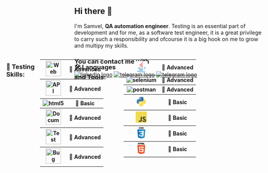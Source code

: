 ## Hi there 👋
I'm Samvel, **QA automation engineer**. 
Testing is an essential part of development and for me, as a software test engineer, it is a great privilege to carry such a responsibility and ofcourse it is a big hook on me to grow and multipy my skills.


<div style="display: flex; position: absolute;"> 
  <h3 align="left">🛠 Languages and Tools:</h3>
  <table >
    <tr >
      <th>
          <img src="https://raw.githubusercontent.com/devicons/devicon/master/icons/java/java-original.svg" alt="java" width="30" height="30" title="Java"/>
      </th>
      <th>
       📗  Advanced  
      </th>
    </tr>
    <tr>
      <th>
        <img src="https://raw.githubusercontent.com/detain/svg-logos/780f25886640cef088af994181646db2f6b1a3f8/svg/selenium-logo.svg" alt="selenium" width="30" height="30" title="Selenium"/> <br/>
      </th>
      <th>
       📗  Advanced  
      </th>
    </tr>
    <tr>
      <th>
        <img src="https://www.vectorlogo.zone/logos/getpostman/getpostman-icon.svg" alt="postman" width="30" height="30" title="Postman"/>  <br/>
      </th>
      <th>
        📗  Advanced  
      </th>
    </tr>
    <tr>
      <th>
        <img src="https://raw.githubusercontent.com/devicons/devicon/master/icons/python/python-original.svg" alt="python" width="30" height="30" title="Python"/>  <br/>
      </th>
      <th>
        📘  Basic  
      </th>
    </tr>
    <tr>
      <th>
        <img src="https://raw.githubusercontent.com/devicons/devicon/master/icons/javascript/javascript-original.svg" alt="javascript" width="30" height="30" title="Java Script"/>  <br/>
      </th>
      <th>
        📘  Basic  
      </th>
    </tr>
    <tr>
      <th>
        <img src="https://raw.githubusercontent.com/devicons/devicon/master/icons/css3/css3-original-wordmark.svg" alt="css3" width="30" height="30" title="CSS"/>  <br/>
      </th>
      <th>
        📘  Basic
      </th>
    </tr>
    </tr>
    <tr>
      <th>
        <img src="https://raw.githubusercontent.com/devicons/devicon/master/icons/html5/html5-original-wordmark.svg" alt="html5" width="30" height="30" title="HTML"/>      
      </th>
      <th>
        📘  Basic
      </th>
    </tr>

  </table>
</div>

<div  style="display: flex; position: absolute; left: 50px"> 
  <h3 align="left">🔎 Testing Skills:</h3>
  <table>
    <tr>
      <th>
       <img src="https://static.vecteezy.com/system/resources/previews/015/337/689/non_2x/web-icon-web-sign-free-png.png" width="40" height="40" title="Web"/>  
      </th>
      <th>
       📗  Advanced  
      </th
    </tr>
    <tr>
      <th>
       <img src="https://cdn.icon-icons.com/icons2/2596/PNG/512/api_icon_155812.png" width="40" height="40" title="API"/>  
      </th>
      <th>
       📗  Advanced  
      </th
    </tr>
    <tr>
      <th>
       <img src="https://cdn-icons-png.flaticon.com/512/4477/4477610.png" alt="html5" width="40" height="40" title="Mobile"/>  
      </th>
      <th>
       📘  Basic  
      </th
    </tr>
    <tr>
      <th>
       <img src="https://cdn-icons-png.flaticon.com/512/6747/6747196.png" width="40" height="40" title="Documentation"/>  
      </th>
      <th>
       📗  Advanced  
      </th
    </tr>
    <tr>
      <th>
       <img src="https://cdn-icons-png.flaticon.com/512/160/160085.png" width="40" height="40" title="Test Case"> 
      </th>
      <th>
       📗  Advanced  
      </th
    </tr>
    <tr>
      <th>
       <img src="https://static.thenounproject.com/png/522353-200.png" width="40" height="40" title="Bug Report"/>  
      </th>
      <th>
       📗  Advanced   
      </th
    </tr>
  </table>
</div>

<h3 align="left">You can contact me with</h3>


<div align="left">
  <a href="https://www.linkedin.com/in/samvel-melikyan-qa/" >
    <img src="https://raw.githubusercontent.com/maurodesouza/profile-readme-generator/master/src/assets/icons/social/linkedin/default.svg" width="52" height="40" alt="linkedin logo"  title="LinkedIn"/></a>
  
  <a href="https://t.me/MelikyanSamvel" >
    <img src="https://raw.githubusercontent.com/maurodesouza/profile-readme-generator/master/src/assets/icons/social/telegram/default.svg" width="52" height="40" alt="telegram logo" title="Telegram"/></a>
  
  <a href="https://mail.google.com/mail/u/0/?fs=1&tf=cm&source=mailto&to=samvel.melikyan.eng@gmail.com" >
    <img src="https://cdn-icons-png.flaticon.com/512/281/281769.png" width="52" height="40" alt="telegram logo" title="samvel.melikyan.eng@gmail.com"/></a>
 </div>
